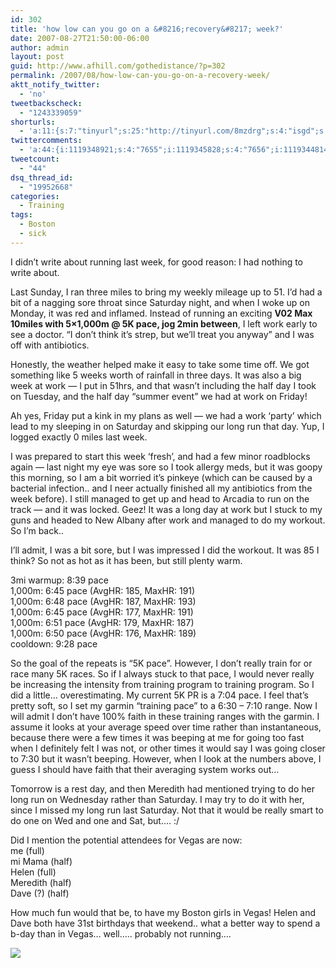 ```yaml
---
id: 302
title: 'how low can you go on a &#8216;recovery&#8217; week?'
date: 2007-08-27T21:50:00-06:00
author: admin
layout: post
guid: http://www.afhill.com/gothedistance/?p=302
permalink: /2007/08/how-low-can-you-go-on-a-recovery-week/
aktt_notify_twitter:
  - 'no'
tweetbackscheck:
  - "1243339059"
shorturls:
  - 'a:11:{s:7:"tinyurl";s:25:"http://tinyurl.com/8mzdrg";s:4:"isgd";s:17:"http://is.gd/fV9I";s:5:"bitly";s:18:"http://bit.ly/YMCJ";s:5:"snipr";s:22:"http://snipr.com/a2cfa";s:5:"snurl";s:22:"http://snurl.com/a2cfa";s:7:"snipurl";s:24:"http://snipurl.com/a2cfa";s:4:"trim";s:17:"http://tr.im/77hc";s:5:"adjix";s:207:"(10 Jan 2008 temporary restriction: API requires valid partnerID or partnerEmail key in request. Contact us if this affects you.) Invalid Adjix request. API documentation @ http://web.adjix.com/AdjixAPI.html";s:4:"advu";s:203:"(10 Jan 2008 temporary restriction: API requires valid partnerID or partnerEmail key in request. Contact us if this affects you.) Invalid Adjix request. API documentation @ http://web.ad.vu/AdjixAPI.html";s:4:"zima";s:15:"This is a test.";s:9:"permalink";s:82:"http://www.afhill.com/gothedistance/2007/08/how-low-can-you-go-on-a-recovery-week/";}'
twittercomments:
  - 'a:44:{i:1119348921;s:4:"7655";i:1119345828;s:4:"7656";i:1119344814;s:4:"7657";i:1119341277;s:4:"7658";i:1119340783;s:4:"7659";i:1119269818;s:4:"7660";i:1119269354;s:4:"7661";i:1119258868;s:4:"7662";i:1119160702;s:4:"7663";i:1119159446;s:4:"7664";i:1119114252;s:4:"7665";i:1119014399;s:4:"7666";i:1118917830;s:4:"7667";i:1118659526;s:4:"7668";i:1118593143;s:4:"7669";i:1121254703;s:4:"7833";i:1121128227;s:4:"7834";i:1121074437;s:4:"7835";i:1121069070;s:4:"7836";i:1120542678;s:4:"7837";i:1120271013;s:4:"7838";i:1120251422;s:4:"7839";i:1120000215;s:4:"7840";i:1119833749;s:4:"7841";i:1119787180;s:4:"7842";i:1119710668;s:4:"7843";i:1119692482;s:4:"7844";i:1824075845;s:5:"17004";i:1823430860;s:5:"17005";i:1823420466;s:5:"17006";i:1823270941;s:5:"17007";i:1822864291;s:5:"17008";i:1821954253;s:5:"17009";i:1843320760;s:5:"17086";i:1843272827;s:5:"17087";i:1843260564;s:5:"17088";i:1843174209;s:5:"17089";i:1842972080;s:5:"17090";i:1842681086;s:5:"17091";i:1842171457;s:5:"17092";i:1842044336;s:7:"retweet";i:1841958619;s:5:"17093";i:1841896527;s:7:"retweet";i:1841845095;s:5:"17094";}'
tweetcount:
  - "44"
dsq_thread_id:
  - "19952668"
categories:
  - Training
tags:
  - Boston
  - sick
---
```

I didn&#8217;t write about running last week, for good reason: I had nothing to write about.

Last Sunday, I ran three miles to bring my weekly mileage up to 51. I&#8217;d had a bit of a nagging sore throat since Saturday night, and when I woke up on Monday, it was red and inflamed. Instead of running an exciting **V02 Max 10miles with 5&#215;1,000m @ 5K pace, jog 2min between**, I left work early to see a doctor. &#8220;I don&#8217;t think it&#8217;s strep, but we&#8217;ll treat you anyway&#8221; and I was off with antibiotics.

Honestly, the weather helped make it easy to take some time off. We got something like 5 weeks worth of rainfall in three days. It was also a big week at work &#8212; I put in 51hrs, and that wasn&#8217;t including the half day I took on Tuesday, and the half day &#8220;summer event&#8221; we had at work on Friday! 

Ah yes, Friday put a kink in my plans as well &#8212; we had a work &#8216;party&#8217; which lead to my sleeping in on Saturday and skipping our long run that day. Yup, I logged exactly 0 miles last week. 

I was prepared to start this week &#8216;fresh&#8217;, and had a few minor roadblocks again &#8212; last night my eye was sore so I took allergy meds, but it was goopy this morning, so I am a bit worried it&#8217;s pinkeye (which can be caused by a bacterial infection.. and I neer actually finished all my antibiotics from the week before). I still managed to get up and head to Arcadia to run on the track &#8212; and it was locked. Geez! It was a long day at work but I stuck to my guns and headed to New Albany after work and managed to do my workout. So I&#8217;m back..

I&#8217;ll admit, I was a bit sore, but I was impressed I did the workout. It was 85 I think? So not as hot as it has been, but still plenty warm.

3mi warmup: 8:39 pace  
1,000m: 6:45 pace (AvgHR: 185, MaxHR: 191)  
1,000m: 6:48 pace (AvgHR: 187, MaxHR: 193)  
1,000m: 6:45 pace (AvgHR: 177, MaxHR: 191)  
1,000m: 6:51 pace (AvgHR: 179, MaxHR: 187)  
1,000m: 6:50 pace (AvgHR: 176, MaxHR: 189)  
cooldown: 9:28 pace

So the goal of the repeats is &#8220;5K pace&#8221;. However, I don&#8217;t really train for or race many 5K races. So if I always stuck to that pace, I would never really be increasing the intensity from training program to training program. So I did a little&#8230; overestimating. My current 5K PR is a 7:04 pace. I feel that&#8217;s pretty soft, so I set my garmin &#8220;training pace&#8221; to a 6:30 &#8211; 7:10 range. Now I will admit I don&#8217;t have 100% faith in these training ranges with the garmin. I assume it looks at your average speed over time rather than instantaneous, because there were a few times it was beeping at me for going too fast when I definitely felt I was not, or other times it would say I was going closer to 7:30 but it wasn&#8217;t beeping. However, when I look at the numbers above, I guess I should have faith that their averaging system works out&#8230; 

Tomorrow is a rest day, and then Meredith had mentioned trying to do her long run on Wednesday rather than Saturday. I may try to do it with her, since I missed my long run last Saturday. Not that it would be really smart to do one on Wed and one and Sat, but&#8230;. :/

Did I mention the potential attendees for Vegas are now:  
me (full)  
mi Mama (half)  
Helen (full)  
Meredith (half)  
Dave (?) (half)

How much fun would that be, to have my Boston girls in Vegas! Helen and Dave both have 31st birthdays that weekend.. what a better way to spend a b-day than in Vegas&#8230; well&#8230;.. probably not running&#8230;.

![](http://farm2.static.flickr.com/1218/1253249195_8c2cee0e67.jpg)